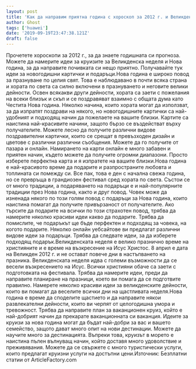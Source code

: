 ```yaml
---
layout: post
title: 'Как да направим приятна година с хороскоп за 2012 г. и Великден'
author: Ghost
tags: ['huawei']
date: '2019-09-19T23:47:38.121Z'
draft: false
---
```


Прочетете хороскопи за 2012 г., за да знаете годишната си прогноза. Можете да намерите идеи за круизите за Великденска неделя и Нова година, за да направите почивката си нещо приятно. Получавайте тук идеи за новогодишни картички и подаръци.Нова година е широко повод за празнуване по целия свят. Това е наблюдавано в почти всяка страна и хората по света са силно включени в празнуването и неговите велики дейности. Освен всякакви други дейности, хората са заети с пожелания на всеки близък и скъп и се поздравяват взаимно с общата дума като Честита Нова година. Няколко начина, които хората могат да използват, за да изпратят поздрави на някого, но новогодишните картички са най-удобният и подходящ начин да пожелаете на вашите близки. Картите са наистина най-красивите начини, защото бързо се въздействат върху получателите. Можете лесно да получите различни видове поздравителни картички, които се срещат в превъзходен дизайн и цветове с различни различни съобщения. Можете да го получите от пазара и онлайн. Намирането на карти онлайн е много забавен и приятен начин, където можете да получите огромни диапазони. Просто изберете перфектна карта и я изпратете на вашите близки.Нова година е най-красивото време да подарите и разпространите любовта и топлината си помежду си. Все пак, това е ден с начална свежа година, но се превръща в грандиозен фестивал сред хората по света. Състои се от много традиции, а подаряването на подаръци е и най-популярните традиции през Нова година, както и друг повод. Човек може да изненада някого по този голям повод с подаръци за Нова година, които наистина помагат да получите привързаност от получателите. Ако търсите да подарите на всички по този страхотен повод, трябва да намерите няколко красиви идеи какво да подарите. Трябва да помислите, че подаръкът ще бъде перфектен и подходящ за човека, на когото подарите. Няколко онлайн уебсайтове ви предлагат различни видове идеи за подаръци. Трябва да следвате идеи, за да изберете подходящ подарък.Великденската неделя е велико празнично време на християните и е време на възкресение на Исус Христос. 8 април е дата на Великден 2012 г. и не остават повече дни в настъпването на празника. Великденската неделя идва с големи възможности да се весели възкресението на Исус. Всички християни обаче са заети с подготовката на фестивала. Трябва да намерите идеи, преди да направите планиране на празници, което ви помага да се подготвите правилно. Намерете няколко красиви идеи за великденските дейности, които ви помагат да веселите всички дни на щастливата неделя.Нова година е време да споделите щастието и да направите някои развлекателни дейности, които ви черпят от целогодишна умора и тревожност. Трябва да направите план за ваканционен круиз, който е най-добрият начин да прекарате ваканционната си ваканция. Идеите за круизи за нова година могат да бъдат най-добри за вас и вашето семейство, защото дават много опит на нови дестинации. Можете да научите много за дестинацията. Въпреки това, круизът в морето е наистина пълен вълнуващ начин, който доставя много удоволствие и преживявания. Можете да се свържете с много туристически услуги, които предлагат круизни услуги на достъпни цени.Източник: Безплатни статии от ArticleFactory.com
